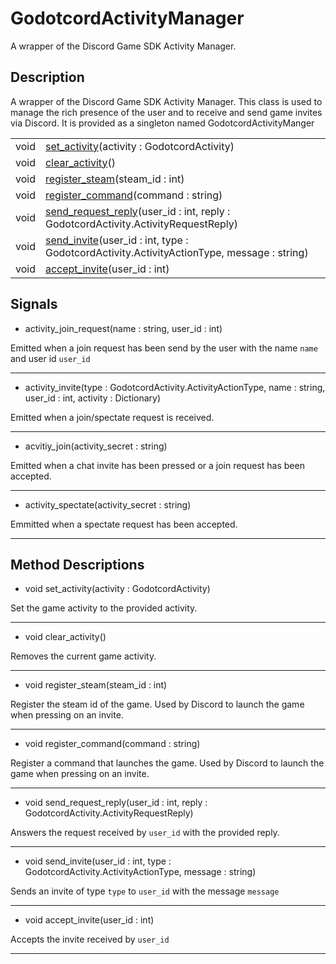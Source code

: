 # GodotcordActivityManager

A wrapper of the Discord Game SDK Activity Manager.
## Description

A wrapper of the Discord Game SDK Activity Manager. This class is used to manage the rich presence of the user and to receive and send game invites via Discord.
        It is provided as a singleton named GodotcordActivityManger

| | |
----|----
void|[set_activity](#set_activity)(activity : GodotcordActivity)
void|[clear_activity](#clear_activity)()
void|[register_steam](#register_steam)(steam_id : int)
void|[register_command](#register_command)(command : string)
void|[send_request_reply](#send_request_reply)(user_id : int, reply : GodotcordActivity.ActivityRequestReply)
void|[send_invite](#send_invite)(user_id : int, type : GodotcordActivity.ActivityActionType, message : string)
void|[accept_invite](#accept_invite)(user_id : int)

## Signals

* activity_join_request(name : string, user_id : int)

Emitted when a join request has been send by the user with the name `name` and user id `user_id`

----
* activity_invite(type : GodotcordActivity.ActivityActionType, name : string, user_id : int, activity : Dictionary)

Emitted when a join/spectate request is received.

----
* acvitiy_join(activity_secret : string)

Emitted when a chat invite has been pressed or a join request has been accepted.

----
* activity_spectate(activity_secret : string)

Emmitted when a spectate request has been accepted.

----
## Method Descriptions

* <a name="set_activity"></a> void set_activity(activity : GodotcordActivity)

Set the game activity to the provided activity.

----
* <a name="clear_activity"></a> void clear_activity()

Removes the current game activity.

----
* <a name="register_steam"></a> void register_steam(steam_id : int)

Register the steam id of the game. Used by Discord to launch the game when pressing on an invite.

----
* <a name="register_command"></a> void register_command(command : string)

Register a command that launches the game. Used by Discord to launch the game when pressing on an invite.

----
* <a name="send_request_reply"></a> void send_request_reply(user_id : int, reply : GodotcordActivity.ActivityRequestReply)

Answers the request received by `user_id` with the provided reply.

----
* <a name="send_invite"></a> void send_invite(user_id : int, type : GodotcordActivity.ActivityActionType, message : string)

Sends an invite of type `type` to `user_id` with the message `message`

----
* <a name="accept_invite"></a> void accept_invite(user_id : int)

Accepts the invite received by `user_id`

----
